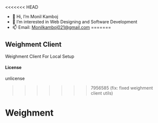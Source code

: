 <<<<<<< HEAD
- 👋 Hi, I’m Monil Kamboj
- 👀 I’m interested in Web Designing and Software Development
- 📫 Email: Monilkamboj021@gmail.com
=======
## Weighment Client

Weighment Client For Local Setup

#### License

unlicense
>>>>>>> 7956585 (fix: fixed weighment client utils)
# Weighment

